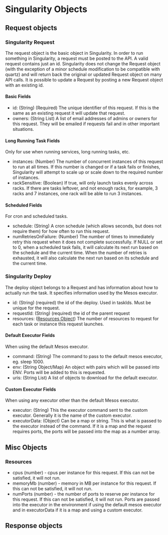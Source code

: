 # Singularity Objects

## Request objects

### Singularity Request

The request object is the basic object in Singularity. In order to run something in Singularity, a request must be posted to the API. A valid request contains just an id. Singularity does not change the Request object (with the exception of a minor schedule modification to be compatible with quartz) and will return back the original or updated Request object on many API calls. It is possible to update a Request by posting a new Request object with an existing id.

#### Basic Fields

- id: (String) (Required) The unique identifier of this request. If this is the same as an existing request it will update that request.
- owners: (String List) A list of email addresses of admins or owners for this request. They will be emailed if requests fail and in other important situations.

#### Long Running Task Fields

Only for use when running services, long running tasks, etc.

- instances: (Number) The number of concurrent instances of this request to run at all times. If this number is changed or if a task fails or finishes, Singularity will attempt to scale up or scale down to the required number of instances.  
- rackSensitive: (Boolean) If true, will only launch tasks evenly across racks. If there are tasks leftover, and not enough racks, for example, 3 racks and 7 instances, one rack will be able to run 3 instances.

#### Scheduled Fields

For cron and scheduled tasks.

- schedule: (String) A cron schedule (which allows seconds, but does not require them) for how often to run this request.
- numRetriesOnFailure: (Number) The number of times to immediately retry this request when it does not complete successfully. If NULL or set to 0, when a scheduled task fails, it will calculate its next run based on the schedule and the current time. When the number of retries is exhausted, it will also calculate the next run based on its schedule and the current time.

### Singularity Deploy

The deploy object belongs to a Request and has information about how to actually run the task. It specifies information used by the Mesos executor.

- id: (String) (required) the id of the deploy. Used in taskIds. Must be unique for the request.
- requestId: (String) (required) the id of the parent request
- resources: ([Resources Object](objects.md#resources)) The number of resources to request for each task or instance this request launches.

#### Default Executor Fields

When using the default Mesos executor.

- command: (String) The command to pass to the default mesos executor, eg. sleep 1000.
- env: (String Object/Map) An object with pairs which will be passed into ENV. Ports will be added to this is requested.
- uris: (String List) A list of objects to download for the default executor.

#### Custom Executor Fields

When using any executor other than the default Mesos executor.

- executor: (String) This the executor command sent to the custom executor. Generally it is the name of the custom executor.
- executorData: (Object) Can be a map or string.  This is what is passed to the executor instead of the command. If it is a map and the request requires ports, the ports will be passed into the map as a number array.

## Misc Objects

### Resources

- cpus (number) - cpus per instance for this request. If this can not be satisfied, it will not run.
- memoryMb (number) - memory in MB per instance for this request. If this can not be satisfied, it will not run.
- numPorts (number) - the number of ports to reserve per instance for this request. If this can not be satisfied, it will not run. Ports are passed into the executor in the environment if using the default mesos executor and in executorData if it is a map and using a custom executor.

## Response objects
